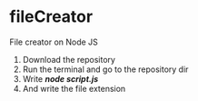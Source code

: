 # fileCreator
File creator on Node JS

1. Download the repository
2. Run the terminal and go to the repository dir
3. Write ***node script.js***
4. And write the file extension
